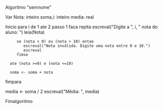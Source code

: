 Algoritmo "semnome"

Var
   Nota: inteiro
   soma,i: inteiro
   media: real


Inicio
   para i de 1 ate 2 passo 1 faca
      repita
         escreval("Digite a ", i, " nota do aluno: ")
         leia(Nota)

         se (nota < 0) ou (nota > 10) entao
            escreval("Nota inválida. Digite uma nota entre 0 e 10.")
            escreval
         fimse

      ate (nota >=0) e (nota <=10)

      soma <- soma + nota
   fimpara

   media <- soma / 2
   escreval("Média: ", media)


Fimalgoritmo
